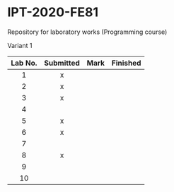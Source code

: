 # IPT-2020-FE81
Repository for laboratory works (Programming course)

Variant 1

| Lab No. 	| Submitted 	| Mark 	| Finished 	|
|:-------:	|:---------:	|:----:	|:--------:	|
|    1    	|     x     	|      	|          	|
|    2    	|     x     	|      	|          	|
|    3    	|     x     	|      	|          	|
|    4    	|           	|      	|          	|
|    5    	|     x     	|      	|          	|
|    6    	|     x     	|      	|          	|
|    7    	|           	|      	|          	|
|    8    	|     x     	|      	|          	|
|    9    	|           	|      	|          	|
|    10   	|           	|      	|          	|